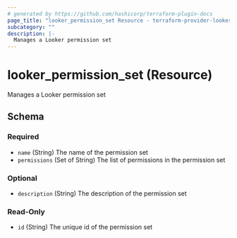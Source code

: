 ```yaml
---
# generated by https://github.com/hashicorp/terraform-plugin-docs
page_title: "looker_permission_set Resource - terraform-provider-looker"
subcategory: ""
description: |-
  Manages a Looker permission set
---
```


# looker_permission_set (Resource)

Manages a Looker permission set



<!-- schema generated by tfplugindocs -->
## Schema

### Required

- `name` (String) The name of the permission set
- `permissions` (Set of String) The list of permissions in the permission set

### Optional

- `description` (String) The description of the permission set

### Read-Only

- `id` (String) The unique id of the permission set


